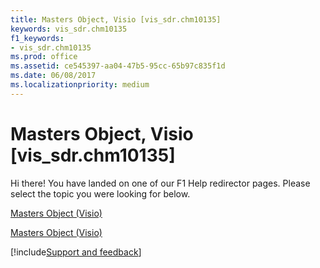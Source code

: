 ```yaml
---
title: Masters Object, Visio [vis_sdr.chm10135]
keywords: vis_sdr.chm10135
f1_keywords:
- vis_sdr.chm10135
ms.prod: office
ms.assetid: ce545397-aa04-47b5-95cc-65b97c835f1d
ms.date: 06/08/2017
ms.localizationpriority: medium
---
```



# Masters Object, Visio [vis_sdr.chm10135]

Hi there! You have landed on one of our F1 Help redirector pages. Please select the topic you were looking for below.

[Masters Object (Visio)](https://msdn.microsoft.com/library/0a17a37a-e527-c1c8-1a32-44f2df370872.aspx)

[Masters Object (Visio)](https://msdn.microsoft.com/library/07c80948-8cee-34d2-dbc9-89ca031343df%28Office.15%29.aspx)

[!include[Support and feedback](~/includes/feedback-boilerplate.md)]